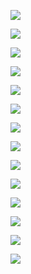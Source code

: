 <P>
  <IMG SRC="https://github.com/Orthogonal-Research-Lab/Conference-Submissions/blob/master/Approaches%20to%20Developmental%20Embodied%20Neurosimulation/EI%20Workshop/Slide1.png">
</P>
<P>
  <IMG SRC="https://github.com/Orthogonal-Research-Lab/Conference-Submissions/blob/master/Approaches%20to%20Developmental%20Embodied%20Neurosimulation/EI%20Workshop/Slide2.png">
</P>
<P>
  <IMG SRC="https://github.com/Orthogonal-Research-Lab/Conference-Submissions/blob/master/Approaches%20to%20Developmental%20Embodied%20Neurosimulation/EI%20Workshop/Slide3.png">
</P>
<P>
  <IMG SRC="https://github.com/Orthogonal-Research-Lab/Conference-Submissions/blob/master/Approaches%20to%20Developmental%20Embodied%20Neurosimulation/EI%20Workshop/Slide4.png">
</P>
<P>
  <IMG SRC="https://github.com/Orthogonal-Research-Lab/Conference-Submissions/blob/master/Approaches%20to%20Developmental%20Embodied%20Neurosimulation/EI%20Workshop/Slide5.png">
</P>
<P>
  <IMG SRC="https://github.com/Orthogonal-Research-Lab/Conference-Submissions/blob/master/Approaches%20to%20Developmental%20Embodied%20Neurosimulation/EI%20Workshop/Slide6.png">
</P>
<P>
  <IMG SRC="https://github.com/Orthogonal-Research-Lab/Conference-Submissions/blob/master/Approaches%20to%20Developmental%20Embodied%20Neurosimulation/EI%20Workshop/Slide7.png">
</P>
<P>
  <IMG SRC="https://github.com/Orthogonal-Research-Lab/Conference-Submissions/blob/master/Approaches%20to%20Developmental%20Embodied%20Neurosimulation/EI%20Workshop/Slide8.png">
</P>
<P>
  <IMG SRC="https://github.com/Orthogonal-Research-Lab/Conference-Submissions/blob/master/Approaches%20to%20Developmental%20Embodied%20Neurosimulation/EI%20Workshop/Slide9.png">
</P>
<P>
  <IMG SRC="https://github.com/Orthogonal-Research-Lab/Conference-Submissions/blob/master/Approaches%20to%20Developmental%20Embodied%20Neurosimulation/EI%20Workshop/Slide10.png">
</P>
<P>
  <IMG SRC="https://github.com/Orthogonal-Research-Lab/Conference-Submissions/blob/master/Approaches%20to%20Developmental%20Embodied%20Neurosimulation/EI%20Workshop/Slide11.png">
</P>
<P>
  <IMG SRC="https://github.com/Orthogonal-Research-Lab/Conference-Submissions/blob/master/Approaches%20to%20Developmental%20Embodied%20Neurosimulation/EI%20Workshop/Slide12.png">
</P>
<P>
  <IMG SRC="https://github.com/Orthogonal-Research-Lab/Conference-Submissions/blob/master/Approaches%20to%20Developmental%20Embodied%20Neurosimulation/EI%20Workshop/Slide13.png">
</P>
<P>
  <IMG SRC="https://github.com/Orthogonal-Research-Lab/Conference-Submissions/blob/master/Approaches%20to%20Developmental%20Embodied%20Neurosimulation/EI%20Workshop/Slide14.png">
</P>
